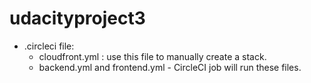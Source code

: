 # udacityproject3

- .circleci file: 
    - cloudfront.yml : use this file to manually create a stack.
    - backend.yml and frontend.yml - CircleCI job will run these files.